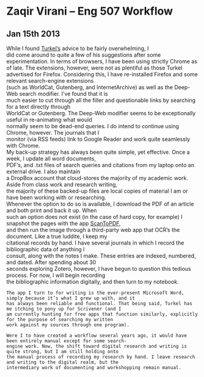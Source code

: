 # Zaqir Virani – Eng 507 Workflow
## Jan 15th 2013

   While I found [Turkel’s](http://www.williamjturkel.com "Turkel's Blog") advice to be fairly overwhelming, I  
	did come around to quite a few of his suggestions after some experimentation. In terms of browsers, I have 
	been using strictly Chrome as of late. The	extensions, however, were not as plentiful as those Turkel  
	advertised for Firefox. Considering this, I have re-installed  Firefox and some relevant search-engine extensions  
	(such as WorldCat, Gutenberg, and InternetArchive) as well as the Deep-Web search modifier. I’ve found that it is  
	much easier to cut through all the filler and questionable links by searching for a text directly through  
	WorldCat or Gutenberg. The Deep-Web modifier seems to be exceptionally useful in re-animating what would  
	normally seem to be dead-end queries. I do intend to continue using Chrome, however. The journals that I  
	monitor (via RSS feeds) link to Google Reader and work quite seamlessly with Chrome.  
	 	My back-up strategy has always been quite simple, yet effective. Once a week, I update all word documents,  
	PDF’s, and .txt files of search queries and citations from my laptop onto an external drive. I also maintain  
	a DropBox account that cloud-stores the majority of my academic work. Aside from class work and research writing,  
	the majority of these backed-up files are local copies of material I am or have been working with or researching.  
	Whenever the option to do so is available, I download the PDF of an article and both print and back it up. When  
	such an option does not exist (in the case of hard copy, for example) I snapshot the pages with the app [ScanToPDF](http://www.androidmarket.com/scantopdf),  
	and then run the image through a third-party web app that OCR’s the document. Like a true luddite, I keep my  
	citational records by hand. I have several journals in which I record the bibliographic data of anything I  
	consult, along with the notes I make. These entries are indexed, numbered, and dated. After spending about 30  
	seconds exploring Zotero, however, I have begun to question this tedious process. For now, I will begin recording  
	the bibliographic information digitally, and then turn to my notebook. 
	
 	The app I turn to for writing is the ever-present Microsoft Word, simply because it’s what I grew up with, and it  
	has always been reliable and functional. That being said, Turkel has me itching to pony up for Scrivener (and I  
	am currently hunting for free apps that function similarly, explicitly for the purpose of searching my written  
	work against my sources through one program). 
	
 	Were I to have created a workflow several years ago, it would have been entirely manual except for some search-  
	engine work. Now, the shift toward digital research and writing is quite strong, but I am still holding onto  
	the manual process of recording my research by hand. I leave research and writing to the digital realm, but the  
	intermediary work of documenting and workshopping remain manual.
